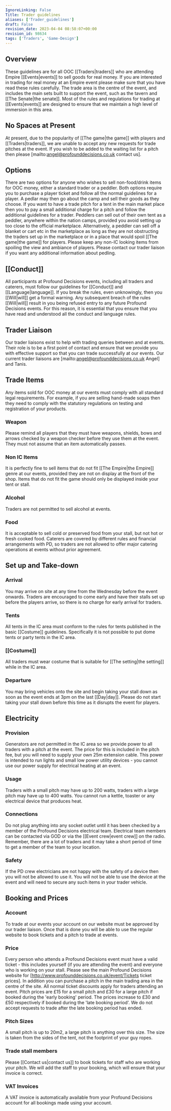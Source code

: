 ```yaml
---
IgnoreLinking: False
Title: Trader guidelines
aliases: ['Trader_guidelines']
draft: False
revision_date: 2023-04-04 08:58:07+00:00
revision_id: 98634
tags: ['Traders', 'Game-Design']
---
```


## Overview
These guidelines are for all OOC [[Traders|traders]] who are attending Empire [[Events|events]] to sell goods for real money. If you are interested in trading for real money at an Empire event please make sure that you have read these rules carefully.
The trade area is the centre of the event, and includes the main sets built to support the event, such as the tavern and [[The Senate|the senate]]. Most of the rules and regulations for trading at [[Events|events]] are designed to ensure that we maintain a high level of immersion in this area.
## No Spaces at Present
At present, due to the popularity of [[The game|the game]] with players and [[Traders|traders]], we are unable to accept any new requests for trade pitches at the event. If you wish to be added to the waiting list for a pitch then please [mailto:angel@profounddecisions.co.uk contact us].
## Options
There are two options for anyone who wishes to sell non-food/drink items for OOC money, either a standard trader or a peddler. Both options require you to purchase a player ticket and follow all the normal guidelines for a player. A pedlar may then go about the camp and sell their goods as they choose. If you want to have a trade pitch for a tent in the main market place then you to pay a small additional charge for a pitch and follow the additional guidelines for a trader.
Peddlers can sell out of their own tent as a peddler, anywhere within the nation camps, provided you avoid setting up too close to the official marketplace. Alternatively, a peddler can sell off a blanket or cart etc in the marketplace as long as they are not obstructing the traders set up in the marketplace or in a place that would spoil [[The game|the game]] for players. Please keep any non-IC looking items from spoiling the view and ambiance of players. Please contact our trader liaison if you want any additional information about pedling.
## [[Conduct]]
All participants at Profound Decisions events, including all traders and caterers, must follow our guidelines for [[Conduct]] and [[Language|language]]. If you break the rules, even unknowingly, then you [[Will|will]] get a formal warning. Any subsequent breach of the rules [[Will|will]] result in you being refused entry to any future Profound Decisions events. For this reason, it is essential that you ensure that you have read and understood all the conduct and language rules.
## Trader Liaison
Our trader liaisons exist to help with trading queries between and at events. Their role is to be a first point of contact and ensure that we provide you with effective support so that you can trade successfully at our events. Our current trader liaisons are [mailto:angel@profounddecisions.co.uk Angel] and Tanis.
## Trade Items
Any items sold for OOC money at our events must comply with all standard legal requirements. For example, if you are selling hand-made soaps then they need to comply with the statutory regulations on testing and registration of your products.
### Weapon
Please remind all players that they must have weapons, shields, bows and arrows checked by a weapon checker before they use them at the event. They must not assume that an item automatically passes.
### Non IC Items
It is perfectly fine to sell items that do not fit [[The Empire|the Empire]] genre at our events, provided they are not on display at the front of the shop. Items that do not fit the game should only be displayed inside your tent or stall.
### Alcohol
Traders are not permitted to sell alcohol at events.
### Food
It is acceptable to sell cold or preserved food from your stall, but not hot or fresh cooked food. Caterers are covered by different rules and financial arrangements with PD, so traders are not allowed to offer major catering operations at events without prior agreement.
## Set up and Take-down
### Arrival
You may arrive on site at any time from the Wednesday before the event onwards. Traders are encouraged to come early and have their stalls set up before the players arrive, so there is no charge for early arrival for traders.
### Tents
All tents in the IC area must conform to the rules for tents published in the basic [[Costume]] guidelines. Specifically it is not possible to put dome tents or party tents in the IC area.
### [[Costume]]
All traders must wear costume that is suitable for [[The setting|the setting]] while in the IC area. 
### Departure
You may bring vehicles onto the site and begin taking your stall down as soon as the event ends at 3pm on the last [[Day|day]]. Please do not start taking your stall down before this time as it disrupts the event for players.
## Electricity
### Provision
Generators are not permitted in the IC area so we provide power to all traders with a pitch at the event. The price for this is included in the pitch fee, but you will need to supply your own 25m extension cable. This power is intended to run lights and small low power utility devices - you cannot use our power supply for electrical heating at an event.
### Usage
Traders with a small pitch may have up to 200 watts, traders with a large pitch may have up to 400 watts. You cannot run a kettle, toaster or any electrical device that produces heat.
### Connections
Do not plug anything into any socket outlet until it has been checked by a member of the Profound Decisions electrical team. Electrical team members can be contacted via GOD or via the [[Event crew|event crew]] on the radio. Remember, there are a lot of traders and it may take a short period of time to get a member of the team to your location.
### Safety
If the PD crew electricians are not happy with the safety of a device then you will not be allowed to use it. You will not be able to use the device at the event and will need to secure any such items in your trader vehicle.
## Booking and Prices
### Account
To trade at our events your account on our website must be approved by our trader liaison. Once that is done you will be able to use the regular website to book tickets and a pitch to trade at events.
### Price
Every person who attends a Profound Decisions event must have a valid ticket - this includes yourself (if you are attending the event) and everyone who is working on your stall.
Please see the main Profound Decisions website for [http://www.profounddecisions.co.uk/event/Tickets ticket prices]. In addition you can purchase a pitch in the main trading area in the centre of the site. All normal ticket discounts apply for traders attending an event.
Pitch prices are £15 for a small pitch and £30 for a large pitch if booked during the 'early booking' period. The prices increase to £30 and £50 respectively if booked during the 'late booking period'. We do not accept requests to trade after the late booking period has ended.
### Pitch Sizes
A small pitch is up to 20m2, a large pitch is anything over this size. The size is taken from the sides of the tent, not the footprint of your guy ropes.
### Trade stall members
Please [[Contact us|contact us]] to book tickets for staff who are working your pitch. We will add the staff to your booking, which will ensure that your invoice is correct.
### VAT Invoices
A VAT invoice is automatically available from your Profound Decisions account for all bookings made using your account.